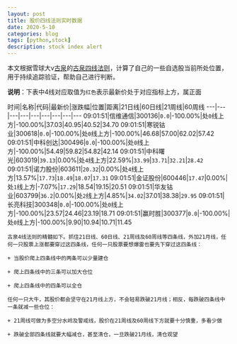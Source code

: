 ```yaml
---
layout: post
title: 股价四线法则实时数据
date: 2020-5-10
categories: blog
tags: [python,stock]
description: stock index alert
---
```



本文根据雪球大v[古泉](https://xueqiu.com/u/7148646888)的[古泉四线法则](https://xueqiu.com/7148646888/130498192)，计算了自己的一些自选股当前所处位置，用于持续追踪验证，帮助自己进行判断。

**说明**：下表中4线对应取值为`红色`表示最新价处于对应指标上方，属正面

时间|名称|代码|最新价|涨跌幅|位置|距离|21日线|60日线|21周线|60周线
---|---|---|---|---|---|---|---|---
09:01:51|信维通信|300136|`0.0`|-100.00%|处`0`线上方|-100.00%|37.03|40.95|40.52|34.70
09:01:51|寒锐钴业|300618|`0.0`|-100.00%|处`0`线上方|-100.00%|46.68|57.00|62.02|57.42
09:01:51|中科创达|300496|`0.0`|-100.00%|处`0`线上方|-100.00%|54.49|59.82|54.82|42.14
09:01:51|中科曙光|603019|`39.13`|0.00%|处`4`线上方|22.59%|`33.99`|`33.71`|`32.21`|`28.42`
09:01:51|诺力股份|603611|`20.32`|0.00%|处`4`线上方|13.57%|`17.73`|`18.49`|`18.07`|`17.31`
09:01:51|金证股份|600446|`17.47`|0.00%|处`1`线上方|-7.07%|`17.29`|18.54|19.15|20.51
09:01:51|华友钴业|603799|`36.2`|0.00%|处`2`线上方|4.85%|`34.02`|37.01|38.38|`29.95`
09:01:51|长亮科技|300348|`0.0`|-100.00%|处`0`线上方|-100.00%|23.57|24.46|23.19|18.71
09:01:51|赢时胜|300377|`0.0`|-100.00%|处`0`线上方|-100.00%|9.90|10.94|10.71|11.45

```
古泉4线法则的精髓如下。抓住21日线、60日线、21周线及60周线等四条线，外加21月线，任何一只股票上涨都要穿过这四条线，任何一只股票要想爆雷也要先下穿过这四条线：

+ 当股价爬上四条线中的两条可以少量建仓

+ 爬上四条线中的三条可以加大仓位

+ 爬上四条线中的四条可以全仓

任何一只大牛，其股价都会坚守在21月线上方，不会轻易跌破21月线；相反，每跌破四条线中一条就减一些仓位：

+ 21周线可做为多空分水岭及警戒线，股价在21周线及60周线下方就要十分慎重，多看少做

+ 跌破全部四条线就要大幅减仓，甚至清仓，一旦跌破21月线，清仓观望
```